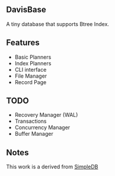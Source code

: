 ## DavisBase

A tiny database that supports Btree Index.

## Features

- Basic Planners
- Index Planners
- CLI interface
- File Manager
- Record Page

## TODO

- Recovery Manager (WAL)
- Transactions
- Concurrency Manager
- Buffer Manager

## Notes

This work is a derived from [SimpleDB](http://cs.bc.edu/~sciore/simpledb/)